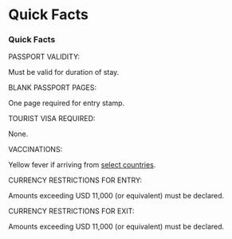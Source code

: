 # Quick Facts

### Quick Facts

PASSPORT VALIDITY:

Must be valid for duration of stay.

BLANK PASSPORT PAGES:

One page required for entry stamp.

TOURIST VISA REQUIRED:

None.

VACCINATIONS:

Yellow fever if arriving from [select countries](https://wwwnc.cdc.gov/travel/yellowbook/2018/infectious-diseases-related-to-travel/yellow-fever#5291).

CURRENCY RESTRICTIONS FOR ENTRY:

Amounts exceeding USD 11,000 (or equivalent) must be declared.

CURRENCY RESTRICTIONS FOR EXIT:

Amounts exceeding USD 11,000 (or equivalent) must be declared.
